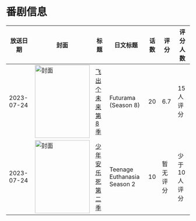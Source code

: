 # 番剧信息

|放送日期|封面|标题|日文标题|话数|评分|评分人数|
|---|---|---|---|---|---|---|
|2023-07-24|<img src="https://lain.bgm.tv/pic/cover/c/88/40/368802_0M0Ol.jpg" alt="封面" style="width:150px;height:200px;object-fit:cover;">|[飞出个未来 第8季](https://bangumi.tv/subject/368802)|Futurama (Season 8)|20|6.7|15人评分|
|2023-07-24|<img src="https://lain.bgm.tv/pic/cover/c/34/1d/438655_8dl35.jpg" alt="封面" style="width:150px;height:200px;object-fit:cover;">|[少年安乐死 第二季](https://bangumi.tv/subject/438655)|Teenage Euthanasia Season 2|10|暂无评分|少于10人评分|
